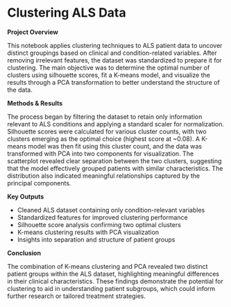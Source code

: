 # **Clustering ALS Data**

**Project Overview**

This notebook applies clustering techniques to ALS patient data to uncover distinct groupings based on clinical and condition-related variables. After removing irrelevant features, the dataset was standardized to prepare it for clustering. The main objective was to determine the optimal number of clusters using silhouette scores, fit a K-means model, and visualize the results through a PCA transformation to better understand the structure of the data.

**Methods & Results**

The process began by filtering the dataset to retain only information relevant to ALS conditions and applying a standard scaler for normalization. Silhouette scores were calculated for various cluster counts, with two clusters emerging as the optimal choice (highest score at ~0.08). A K-means model was then fit using this cluster count, and the data was transformed with PCA into two components for visualization. The scatterplot revealed clear separation between the two clusters, suggesting that the model effectively grouped patients with similar characteristics. The distribution also indicated meaningful relationships captured by the principal components.

**Key Outputs**

- Cleaned ALS dataset containing only condition-relevant variables
- Standardized features for improved clustering performance
- Silhouette score analysis confirming two optimal clusters
- K-means clustering results with PCA visualization
- Insights into separation and structure of patient groups

**Conclusion**

The combination of K-means clustering and PCA revealed two distinct patient groups within the ALS dataset, highlighting meaningful differences in their clinical characteristics. These findings demonstrate the potential for clustering to aid in understanding patient subgroups, which could inform further research or tailored treatment strategies.
